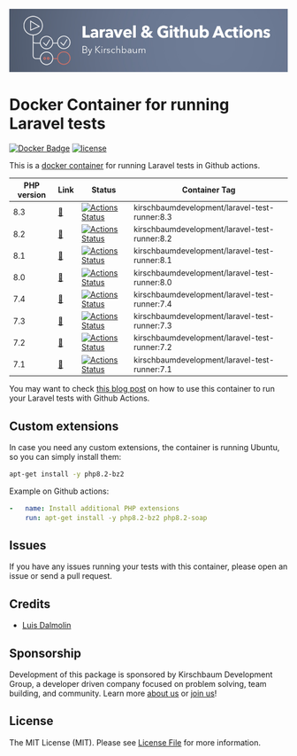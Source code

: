 ![Laravel Test Runner Container](banner.jpg "Laravel Test Runner Container")

# Docker Container for running Laravel tests

[![Docker Badge](https://img.shields.io/docker/pulls/kirschbaumdevelopment/laravel-test-runner)](https://hub.docker.com/r/kirschbaumdevelopment/laravel-test-runner/)
[![license](https://img.shields.io/github/license/mashape/apistatus.svg)](https://cloud.docker.com/u/kirschbaumdevelopment/repository/docker/kirschbaumdevelopment/laravel-test-runner)

This is a [docker container](https://cloud.docker.com/u/kirschbaumdevelopment/repository/docker/kirschbaumdevelopment/laravel-test-runner) for running Laravel tests in Github actions.

| PHP version | Link                                                                                          | Status | Container Tag |
| ---------- |-----------------------------------------------------------------------------------------------| ------ | ------------- |
| 8.3 | [🔗](https://github.com/kirschbaum-development/laravel-test-runner-container/blob/master/8.3) | [![Actions Status](https://github.com/kirschbaum-development/laravel-test-runner-container/workflows/php-8.3-publish/badge.svg)](https://github.com/kirschbaum-development/laravel-test-runner-container/actions) | kirschbaumdevelopment/laravel-test-runner:8.3 |
| 8.2 | [🔗](https://github.com/kirschbaum-development/laravel-test-runner-container/blob/master/8.2) | [![Actions Status](https://github.com/kirschbaum-development/laravel-test-runner-container/workflows/php-8.2-validate/badge.svg)](https://github.com/kirschbaum-development/laravel-test-runner-container/actions) | kirschbaumdevelopment/laravel-test-runner:8.2 |
| 8.1 | [🔗](https://github.com/kirschbaum-development/laravel-test-runner-container/blob/master/8.1) | [![Actions Status](https://github.com/kirschbaum-development/laravel-test-runner-container/workflows/php-8.1-validate/badge.svg)](https://github.com/kirschbaum-development/laravel-test-runner-container/actions) | kirschbaumdevelopment/laravel-test-runner:8.1 |
| 8.0 | [🔗](https://github.com/kirschbaum-development/laravel-test-runner-container/blob/master/8.0) | [![Actions Status](https://github.com/kirschbaum-development/laravel-test-runner-container/workflows/php-8.0-validate/badge.svg)](https://github.com/kirschbaum-development/laravel-test-runner-container/actions) | kirschbaumdevelopment/laravel-test-runner:8.0 |
| 7.4 | [🔗](https://github.com/kirschbaum-development/laravel-test-runner-container/blob/master/7.4) | [![Actions Status](https://github.com/kirschbaum-development/laravel-test-runner-container/workflows/php-7.4-validate/badge.svg)](https://github.com/kirschbaum-development/laravel-test-runner-container/actions) | kirschbaumdevelopment/laravel-test-runner:7.4 |
| 7.3 | [🔗](https://github.com/kirschbaum-development/laravel-test-runner-container/blob/master/7.3) | [![Actions Status](https://github.com/kirschbaum-development/laravel-test-runner-container/workflows/php-7.3-validate/badge.svg)](https://github.com/kirschbaum-development/laravel-test-runner-container/actions) | kirschbaumdevelopment/laravel-test-runner:7.3 |
| 7.2 | [🔗](https://github.com/kirschbaum-development/laravel-test-runner-container/blob/master/7.2) | [![Actions Status](https://github.com/kirschbaum-development/laravel-test-runner-container/workflows/php-7.2-validate/badge.svg)](https://github.com/kirschbaum-development/laravel-test-runner-container/actions) | kirschbaumdevelopment/laravel-test-runner:7.2 |
| 7.1 | [🔗](https://github.com/kirschbaum-development/laravel-test-runner-container/blob/master/7.1) | [![Actions Status](https://github.com/kirschbaum-development/laravel-test-runner-container/workflows/php-7.1-validate/badge.svg)](https://github.com/kirschbaum-development/laravel-test-runner-container/actions) | kirschbaumdevelopment/laravel-test-runner:7.1 |

You may want to check [this blog post](https://kirschbaumdevelopment.com/news-articles/using-github-actions-to-setup-ci-cd-with-laravel-and-mysql) on how to use this container to run your Laravel tests with Github Actions.

## Custom extensions

In case you need any custom extensions, the container is running Ubuntu, so you can simply install them:

```bash
apt-get install -y php8.2-bz2
```

Example on Github actions:

```yaml
-   name: Install additional PHP extensions
    run: apt-get install -y php8.2-bz2 php8.2-soap
```

## Issues

If you have any issues running your tests with this container, please open an issue or send a pull request.

## Credits

- [Luis Dalmolin](https://github.com/luisdalmolin)

## Sponsorship

Development of this package is sponsored by Kirschbaum Development Group, a developer driven company focused on problem solving, team building, and community. Learn more [about us](https://kirschbaumdevelopment.com) or [join us](https://careers.kirschbaumdevelopment.com)!

## License

The MIT License (MIT). Please see [License File](LICENSE) for more information.
